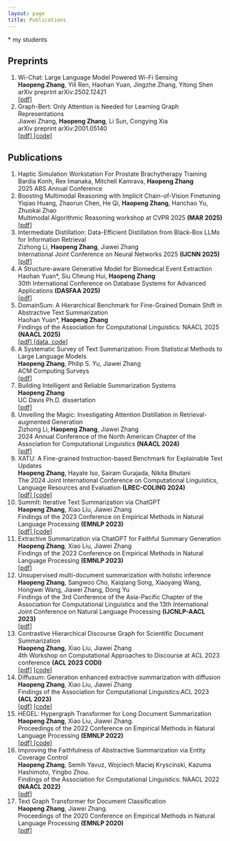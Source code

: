 ```yaml
---
layout: page
title: Publications
---
```

\* my students

## Preprints
<ol>

<li>Wi-Chat: Large Language Model Powered Wi-Fi Sensing
<br><b>Haopeng Zhang</b>, Yili Ren, Haohan Yuan, Jingzhe Zhang, Yitong Shen
<br>arXiv preprint arXiv:2502.12421
<br><a href = "https://arxiv.org/abs/2502.12421" target="_blank"> [pdf] </a>
</li>


<li> Graph-Bert: Only Attention is Needed for Learning Graph Representations
<br>Jiawei Zhang, <b>Haopeng Zhang</b>, Li Sun, Congying Xia
<br>arXiv preprint arXiv:2001.05140
<br><a href = "https://arxiv.org/abs/2001.05140" target="_blank"> [pdf] </a><a href = "https://github.com/jwzhanggy/Graph-Bert"> [code] </a>
</li>
<!-- <li> Extractive Summarization via ChatGPT for Faithful Summary Generation
<br><b>Haopeng Zhang</b>, Xiao Liu, Jiawei Zhang
<br>arXiv preprint arXiv:2304.04193
<br><a href = "https://arxiv.org/abs/2304.04193" target="_blank"> [pdf] </a>
</li> -->
</ol>


## Publications
<ol>

<li>Haptic Simulation Workstation For Prostate Brachytherapy Training
<br>Bardia Konh, Rex Imanaka, Mitchell Kamrava, <b>Haopeng Zhang</b>
<br>2025 ABS Annual Conference
<!-- <br><a href = "https://arxiv.org/abs/2406.12169" target="_blank"> [pdf] </a> -->
</li>

<li>Boosting Multimodal Reasoning with Implicit Chain-of-Vision Finetuning
<br>Yiqiao Huang, Zhaorun Chen, He Qi, <b>Haopeng Zhang</b>, Hanchao Yu, Zhuokai Zhao
<br>Multimodal Algorithmic Reasoning workshop at CVPR 2025 <b>(MAR 2025)</b>
<br><a href = "https://arxiv.org/abs/2406.12169" target="_blank"> [pdf] </a>
</li>

<li>Intermediate Distillation: Data-Efficient Distillation from Black-Box LLMs for Information Retrieval
<br>Zizhong Li, <b>Haopeng Zhang</b>, Jiawei Zhang
<br>International Joint Conference on Neural Networks 2025 <b>(IJCNN 2025)</b>
<br><a href = "https://arxiv.org/abs/2406.12169" target="_blank"> [pdf] </a>
</li>

<li> A Structure-aware Generative Model for Biomedical Event Extraction
<br> Haohan Yuan*, Siu Cheung Hui, <b>Haopeng Zhang</b>
<br> 30th International Conference on Database Systems for Advanced Applications <b>(DASFAA 2025)</b>
<br><a href = "https://www.arxiv.org/abs/2408.06583" target="_blank"> [pdf] </a>
</li>

<li> DomainSum: A Hierarchical Benchmark for Fine-Grained Domain Shift in Abstractive Text Summarization
<br> Haohan Yuan*, <b>Haopeng Zhang</b>
<br> Findings of the Association for Computational Linguistics: NAACL 2025 <b>(NAACL 2025)</b> 
<br><a href = "https://arxiv.org/abs/2410.15687" target="_blank"> [pdf] </a> <a href = "https://github.com/hpzhang94/DomainSum"> [data, code] </a>
</li>

<li> A Systematic Survey of Text Summarization: From Statistical Methods to Large Language Models
<br><b>Haopeng Zhang</b>, Philip S. Yu, Jiawei Zhang
<br>ACM Computing Surveys
<br><a href = "https://arxiv.org/abs/2406.11289" target="_blank"> [pdf] </a>
</li>

<li> Building Intelligent and Reliable Summarization Systems
<br><b>Haopeng Zhang</b>
<br>UC Davis Ph.D. dissertation
<br><a href = "https://escholarship.org/uc/item/7zn0b66s" target="_blank"> [pdf] </a>
</li> 

<li> Unveiling the Magic: Investigating Attention Distillation in Retrieval-augmented Generation
<br>Zizhong Li, <b>Haopeng Zhang</b>, Jiawei Zhang
<br>2024 Annual Conference of the North American Chapter of the Association for Computational Linguistics <b>(NAACL 2024)</b>
<br><a href = "https://arxiv.org/abs/2402.11794" target="_blank"> [pdf] </a>
</li> 

<li> XATU: A Fine-grained Instruction-based Benchmark for Explainable Text Updates
<br><b>Haopeng Zhang</b>, Hayate Iso, Sairam Gurajada, Nikita Bhutani
<br>The 2024 Joint International Conference on Computational Linguistics, Language Resources and Evaluation <b>(LREC-COLING 2024)</b>
<br><a href = "https://arxiv.org/abs/2309.11063" target="_blank"> [pdf] </a> <a href = "https://github.com/megagonlabs/xatu"> [code] </a>
</li>
<li> SummIt: Iterative Text Summarization via ChatGPT
<br><b>Haopeng Zhang</b>, Xiao Liu, Jiawei Zhang
<br>Findings of the 2023 Conference on Empirical Methods in Natural Language Processing <b>(EMNLP 2023) </b>
<br><a href = "http://arxiv.org/abs/2305.14835" target="_blank"> [pdf] </a> <a href = "https://github.com/hpzhang94/summ_it"> [code] </a>
</li>
<li> Extractive Summarization via ChatGPT for Faithful Summary Generation
<br><b>Haopeng Zhang</b>, Xiao Liu, Jiawei Zhang
<br>Findings of the 2023 Conference on Empirical Methods in Natural Language Processing <b>(EMNLP 2023) </b>
<br><a href = "https://arxiv.org/abs/2304.04193" target="_blank"> [pdf] </a>
</li>
<li> Unsupervised multi-document summarization with holistic inference
<br><b>Haopeng Zhang</b>, Sangwoo Cho, Kaiqiang Song, Xiaoyang Wang, Hongwei Wang, Jiawei Zhang, Dong Yu
<br>Findings of the 3rd Conference of the Asia-Pacific Chapter of the Association for Computational Linguistics and the 13th International Joint Conference on Natural Language Processing <b>(IJCNLP-AACL 2023)</b>
<br><a href = "https://arxiv.org/abs/2309.04087" target="_blank"> [pdf] </a>
</li>
<li> Contrastive Hierarchical Discourse Graph for Scientific Document Summarization
<br><b>Haopeng Zhang</b>, Xiao Liu, Jiawei Zhang
<br>4th Workshop on Computational Approaches to Discourse at ACL 2023 conference <b>(ACL 2023 CODI)</b>
<br><a href = "https://arxiv.org/abs/2306.00177"> [pdf]</a> <a href = "https://github.com/hpzhang94/changes"> [code] </a>
</li>
<li> Diffusum: Generation enhanced extractive summarization with diffusion
<br><b>Haopeng Zhang</b>, Xiao Liu, Jiawei Zhang
<br>Findings of the Association for Computational Linguistics:ACL 2023 <b>(ACL 2023)</b>
<br><a href = "https://arxiv.org/abs/2305.01735"> [pdf]</a> <a href = "https://github.com/hpzhang94/DiffuSum"> [code] </a>
</li>
<li> HEGEL: Hypergraph Transformer for Long Document Summarization
<br><b>Haopeng Zhang</b>, Xiao Liu, Jiawei Zhang. 
<br>Proceedings of the 2022 Conference on Empirical Methods in Natural Language Processing <b>(EMNLP 2022)</b>
<br><a href = "https://arxiv.org/abs/2210.04126"> [pdf] </a> <a href = "https://github.com/hpzhang94/hegel_sum"> [code] </a>
</li>
<li> Improving the Faithfulness of Abstractive Summarization via Entity Coverage Control
<br><b>Haopeng Zhang</b>, Semih Yavuz, Wojciech Maciej Kryscinski, Kazuma Hashimoto, Yingbo Zhou. 
<br>Findings of the Association for Computational Linguistics: NAACL 2022 <b>(NAACL 2022)</b> 
<br><a href = "https://aclanthology.org/2022.findings-naacl.40/"> [pdf] </a>
</li>
<li> Text Graph Transformer for Document Classification
<br><b>Haopeng Zhang</b>, Jiawei Zhang. 
<br>Proceedings of the 2020 Conference on Empirical Methods in Natural Language Processing <b>(EMNLP 2020)</b> 
<br><a href = "https://aclanthology.org/2020.emnlp-main.668/"> [pdf] </a>
  </li>
</ol>




